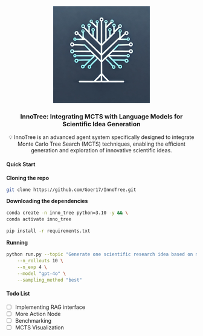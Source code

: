 <div align="center">
  <a href="https://github.com/goer17/InnoTree">
    <img src="assets/logo.png" alt="Logo" width="256" height="256">
  </a>
<h3 align="center">InnoTree: Integrating MCTS with Language Models for Scientific Idea Generation</h3>
  <p align="center">
    💡 InnoTree is an advanced agent system specifically designed to integrate Monte Carlo Tree Search (MCTS) techniques, enabling the efficient generation and exploration of innovative scientific ideas.
  </p>
</div>

#### Quick Start

**Cloning the repo**

```bash
git clone https://github.com/Goer17/InnoTree.git
```



**Downloading the dependencies**

```bash
conda create -n inno_tree python=3.10 -y && \
conda activate inno_tree
```

```bash
pip install -r requirements.txt
```



**Running**

```bash
python run.py --topic "Generate one scientific research idea based on multi-agent system" \
    --n_rollouts 10 \
    --n_exp 4 \
    --model "gpt-4o" \
    --sampling_method "best"
```



#### Todo List

- [ ] Implementing RAG interface
- [ ] More Action Node
- [ ] Benchmarking
- [ ] MCTS Visualization
